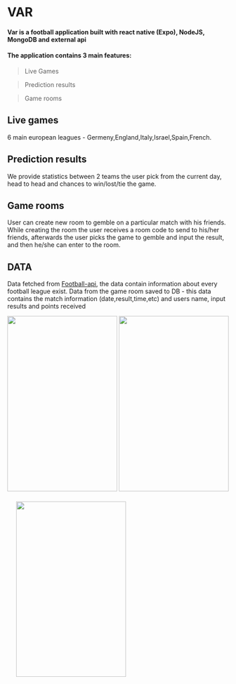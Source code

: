 # VAR
#### Var is a football application built with react native (Expo), NodeJS, MongoDB and external api
#### The application contains 3 main features:
> Live Games

> Prediction results

> Game rooms

## Live games
6 main european leagues - Germeny,England,Italy,Israel,Spain,French.

## Prediction results
We provide statistics between 2 teams the user pick from the current day, head to head and chances to win/lost/tie the game.

## Game rooms
User can create new room to gemble on a particular match with his friends.
While creating the room the user receives a room code to send to his/her friends, afterwards the user picks the game to gemble and input the result, and then
he/she can enter to the room.

## DATA
Data fetched from [Football-api](https://www.api-football.com/), the data contain information about every football league exist.
Data from the game room saved to DB - this data contains the match information (date,result,time,etc) and users name, input results and points received

<div >
  <img src="https://github.com/ItayGershman/VAR-football-app/blob/master/images/Live_Score.jpg" style="marginRight: 50px" width="250" height="400">
  <img src="https://github.com/ItayGershman/VAR-football-app/blob/master/images/Prediction.jpg"  style="marginRight: 50px" width="250" height="400">
  <img src="https://github.com/ItayGershman/VAR-football-app/blob/master/images/Room.jpg"  style="margin: 20px" width="250" height="400">
 </div>
